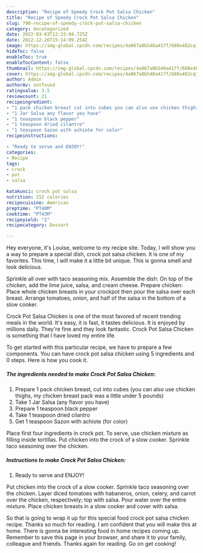 ```yaml
---
description: "Recipe of Speedy Crock Pot Salsa Chicken"
title: "Recipe of Speedy Crock Pot Salsa Chicken"
slug: 790-recipe-of-speedy-crock-pot-salsa-chicken
category: Uncategorized
date: 2022-03-03T12:33:04.725Z
date: 2022-12-26T15:14:09.254Z
image: https://img-global.cpcdn.com/recipes/4a067a0b540a417f/680x482cq70/crock-pot-salsa-chicken-recipe-main-photo.jpg
hideToc: false
enableToc: true
enableTocContent: false
thumbnail: https://img-global.cpcdn.com/recipes/4a067a0b540a417f/680x482cq70/crock-pot-salsa-chicken-recipe-main-photo.jpg
cover: https://img-global.cpcdn.com/recipes/4a067a0b540a417f/680x482cq70/crock-pot-salsa-chicken-recipe-main-photo.jpg
author: Admin
authorAv: notfound
ratingvalue: 3.5
reviewcount: 21
recipeingredient:
- "1 pack chicken breast cut into cubes you can also use chicken thighs my chicken breast pack was a little under 5 pounds"
- "1 Jar Salsa any flavor you have"
- "1 teaspoon black pepper"
- "1 teaspoon dried cilantro"
- "1 teaspoon Sazon with achiote for color"
recipeinstructions:

- "Ready to serve and ENJOY!"
categories:
- Recipe
tags:
- crock
- pot
- salsa

katakunci: crock pot salsa 
nutrition: 152 calories
recipecuisine: American
preptime: "PT40M"
cooktime: "PT43M"
recipeyield: "2"
recipecategory: Dessert

---
```



Hey everyone, it's Louise, welcome to my recipe site. Today, I will show you a way to prepare a special dish, crock pot salsa chicken. It is one of my favorites. This time, I will make it a little bit unique. This is gonna smell and look delicious.

Sprinkle all over with taco seasoning mix. Assemble the dish: On top of the chicken, add the lime juice, salsa, and cream cheese. Prepare chicken: Place whole chicken breasts in your crockpot then pour the salsa over each breast. Arrange tomatoes, onion, and half of the salsa in the bottom of a slow cooker.

Crock Pot Salsa Chicken is one of the most favored of recent trending meals in the world. It's easy, it is fast, it tastes delicious. It is enjoyed by millions daily. They're fine and they look fantastic. Crock Pot Salsa Chicken is something that I have loved my entire life.


To get started with this particular recipe, we have to prepare a few components. You can have crock pot salsa chicken using 5 ingredients and 0 steps. Here is how you cook it.

<!--inarticleads1-->

##### The ingredients needed to make Crock Pot Salsa Chicken:

1. Prepare 1 pack chicken breast, cut into cubes (you can also use chicken thighs, my chicken breast pack was a little under 5 pounds)
1. Take 1 Jar Salsa (any flavor you have)
1. Prepare 1 teaspoon black pepper
1. Take 1 teaspoon dried cilantro
1. Get 1 teaspoon Sazon with achiote (for color)


Place first four ingredients in crock pot. To serve, use chicken mixture as filling inside tortillas. Put chicken into the crock of a slow cooker. Sprinkle taco seasoning over the chicken. 

<!--inarticleads2-->

##### Instructions to make Crock Pot Salsa Chicken:


1. Ready to serve and ENJOY!

Put chicken into the crock of a slow cooker. Sprinkle taco seasoning over the chicken. Layer diced tomatoes with habaneros, onion, celery, and carrot over the chicken, respectively; top with salsa. Pour water over the entire mixture. Place chicken breasts in a slow cooker and cover with salsa. 

So that is going to wrap it up for this special food crock pot salsa chicken recipe. Thanks so much for reading. I am confident that you will make this at home. There is gonna be interesting food in home recipes coming up. Remember to save this page in your browser, and share it to your family, colleague and friends. Thanks again for reading. Go on get cooking!
